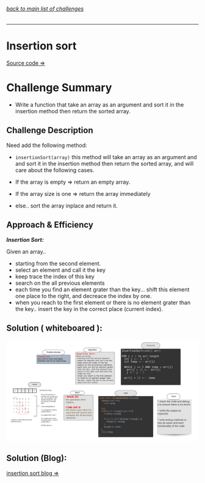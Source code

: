 ###### [back to main list of challenges](https://github.com/MHD22/data-structures-and-algorithms-401#readme)

<hr>

# Insertion sort 

[Source code =>](https://github.com/MHD22/data-structures-and-algorithms-401/blob/main/challenges/insertionSort/lib/src/main/java/insertionSort/InsertionSort.java)

# Challenge Summary

* Write a function that take an array as an argument and sort it in the insertion method then return the sorted array. 


## Challenge Description

Need add the following method:

* `insertionSort(array)`
this method will take an array as an argument and and sort it in the insertion method then return the sorted array, and will care about the following cases.

* If the array is empty => return an empty array.
* If the array size is one => return the array immediately
* else.. sort the array inplace and return it.

## Approach & Efficiency

***Insertion Sort:***

Given an array..

* starting from the second element.
* select an element and call it the key
* keep trace the index of this key
* search on the all previous elements
* each time you find an element grater than the key... shift this element one place to the right, and decreace the index by one.
* when you reach to the first element or there is no element grater than the key.. insert the key in the correct place (current index). 

## Solution ( whiteboared ):

![Whiteboard_LinkedList](./assets/InsertionSort.png)

## Solution (Blog):
[insertion sort blog =>](https://github.com/MHD22/data-structures-and-algorithms-401/blob/main/challenges/insertionSort/BLOG.md)
